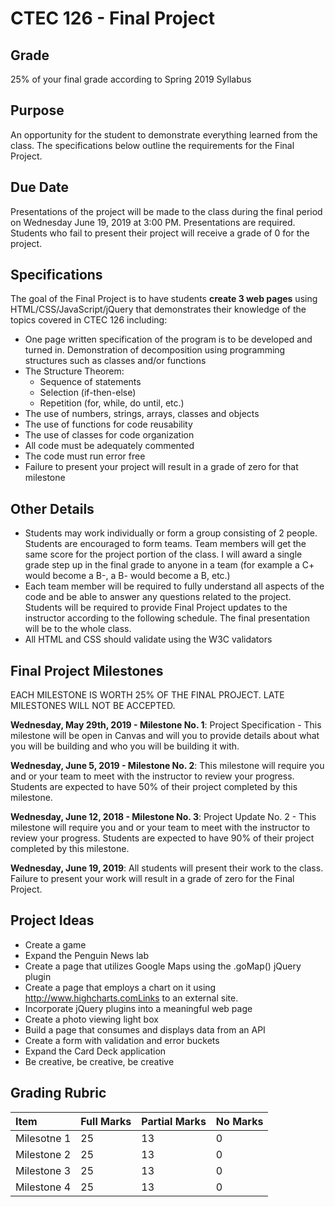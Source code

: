# CTEC 126 - Final Project

## Grade

25% of your final grade according to Spring 2019 Syllabus

## Purpose

An opportunity for the student to demonstrate everything learned from the class. The specifications below outline the requirements for the Final Project.

## Due Date

Presentations of the project will be made to the class during the final period on Wednesday June 19, 2019 at 3:00 PM. Presentations are required. Students who fail to present their project will receive a grade of 0 for the project.

## Specifications

The goal of the Final Project is to have students **create 3 web pages** using HTML/CSS/JavaScript/jQuery that demonstrates their knowledge of the topics covered in CTEC 126 including:

- One page written specification of the program is to be developed and turned in.
Demonstration of decomposition using programming structures such as classes and/or functions
- The Structure Theorem:
  - Sequence of statements
  - Selection (if-then-else)
  - Repetition (for, while, do until, etc.)
- The use of numbers, strings, arrays, classes and objects
- The use of functions for code reusability
- The use of classes for code organization
- All code must be adequately commented
- The code must run error free
- Failure to present your project will result in a grade of zero for that milestone

## Other Details

- Students may work individually or form a group consisting of 2 people.
Students are encouraged to form teams. Team members will get the same score for the project portion of the class. I will award a single grade step up in the final grade to anyone in a team (for example a C+ would become a B-, a B- would become a B, etc.)
- Each team member will be required to fully understand all aspects of the code and be able to answer any questions related to the project.
Students will be required to provide Final Project updates to the instructor according to the following schedule. The final presentation will be to the whole class.
- All HTML and CSS should validate using the W3C validators

## Final Project Milestones

EACH MILESTONE IS WORTH 25% OF THE FINAL PROJECT. LATE MILESTONES WILL NOT BE ACCEPTED.

**Wednesday, May 29th, 2019 - Milestone No. 1**: Project Specification - This milestone will be open in Canvas and will you to provide details about what you will be building and who you will be building it with.

**Wednesday, June 5, 2019 - Milestone No. 2**: This milestone will require you and or your team to meet with the instructor to review your progress. Students are expected to have 50% of their project completed by this milestone.

**Wednesday, June 12, 2018 - Milestone No. 3**: Project Update No. 2 - This milestone will require you and or your team to meet with the instructor to review your progress. Students are expected to have 90% of their project completed by this milestone.

**Wednesday, June 19, 2019**: All students will present their work to the class. Failure to present your work will result in a grade of zero for the Final Project.

## Project Ideas

- Create a game
- Expand the Penguin News lab
- Create a page that utilizes Google Maps using the .goMap() jQuery plugin
- Create a page that employs a chart on it using http://www.highcharts.comLinks to an external site.
- Incorporate jQuery plugins into a meaningful web page
- Create a photo viewing light box
- Build a page that consumes and displays data from an API
- Create a form with validation and error buckets
- Expand the Card Deck application
- Be creative, be creative, be creative

## Grading Rubric

| Item | Full Marks | Partial Marks | No Marks |
|:--|:--|:--|:--|
| Milesotne 1 | 25 | 13 | 0 |
| Milestone 2 | 25 | 13 | 0 |
| Milestone 3 | 25 | 13 | 0 |
| Milestone 4 | 25 | 13 | 0 |